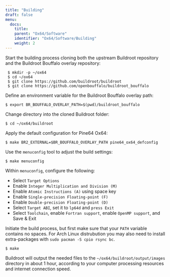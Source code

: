 ```yaml
---
title: "Building"
draft: false
menu:
  docs:
    title:
    parent: "Ox64/Software"
    identifier: "Ox64/Software/Building"
    weight: 2
---
```


Start the building process cloning both the upstream Buildroot repository and the Buildroot Bouffalo overlay repository:

```console
 $ mkdir -p ~/ox64
 $ cd ~/ox64
 $ git clone https://github.com/buildroot/buildroot
 $ git clone https://github.com/openbouffalo/buildroot_bouffalo
```

Define an environment variable for the Buildroot Bouffalo overlay path:

```console
$ export BR_BOUFFALO_OVERLAY_PATH=$(pwd)/buildroot_bouffalo
```

Change directory into the cloned Buildroot folder:

```console
$ cd ~/ox64/buildroot
```

Apply the default configuration for Pine64 Ox64:

```console
$ make BR2_EXTERNAL=$BR_BOUFFALO_OVERLAY_PATH pine64_ox64_defconfig
```

Use the `menuconfig` tool to adjust the build settings:

```console
$ make menuconfig
```

Within `menuconfig`, configure the following:

* Select `Target Options`
* Enable `Integer Multiplication and Division (M)`
* Enable `Atomic Instructions (A)` using space key
* Enable `Single-precision Floating-point (F)`
* Enable `Double-precision Floating-point (D)`
* Select `Target ABI`, set it to `lp64d` and `press Exit`
* Select `Toolchain`, enable `Fortran support`, enable `OpenMP support`, and Save & Exit

Initiate the build process, but first make sure that your `PATH` variable contains no spaces. For Arch Linux distrubution you may also need to install extra-packages with `sudo pacman -S cpio rsync bc`.

```console
$ make
```

Buildroot will output the needed files to the `~/ox64/buildroot/output/images` directory in about 1 hour, according to your computer processing resources and internet connection speed.
